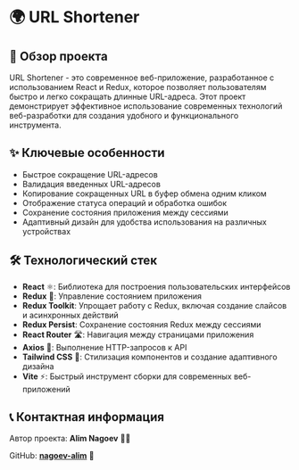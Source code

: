 # 🌍 URL Shortener

## 📖 Обзор проекта

URL Shortener - это современное веб-приложение, разработанное с использованием React и Redux, которое позволяет пользователям быстро и легко сокращать длинные URL-адреса. Этот проект демонстрирует эффективное использование современных технологий веб-разработки для создания удобного и функционального инструмента.

## ✨ Ключевые особенности

- Быстрое сокращение URL-адресов
- Валидация введенных URL-адресов
- Копирование сокращенных URL в буфер обмена одним кликом
- Отображение статуса операций и обработка ошибок
- Сохранение состояния приложения между сессиями
- Адаптивный дизайн для удобства использования на различных устройствах

## 🛠️ Технологический стек

- **React** ⚛️: Библиотека для построения пользовательских интерфейсов
- **Redux** 🔄: Управление состоянием приложения
- **Redux Toolkit**: Упрощает работу с Redux, включая создание слайсов и асинхронных действий
- **Redux Persist**: Сохранение состояния Redux между сессиями
- **React Router** 🛣️: Навигация между страницами приложения
- **Axios** 📡: Выполнение HTTP-запросов к API
- **Tailwind CSS** 🎨: Стилизация компонентов и создание адаптивного дизайна
- **Vite** ⚡: Быстрый инструмент сборки для современных веб-приложений


## 📞 Контактная информация

Автор проекта: **Alim Nagoev** 👨‍💻

GitHub: **[nagoev-alim](https://github.com/nagoev-alim)** 🐙
